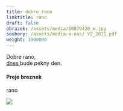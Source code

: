 ```yaml
---
title: dobre rano
linktitle: rano
draft: false
obrazek: /assets/media/10879420_m.jpg
soubory: /assets/media-o-nas/ VZ_2011.pdf
weight: 1900000
---
```

Dobre rano,\
[dnes ](</assets/media-o-nas/ VZ_2011.pdf>)bude pekny den.

#### Preje breznek

rano

![](/assets/media/60968793_s.jpg)